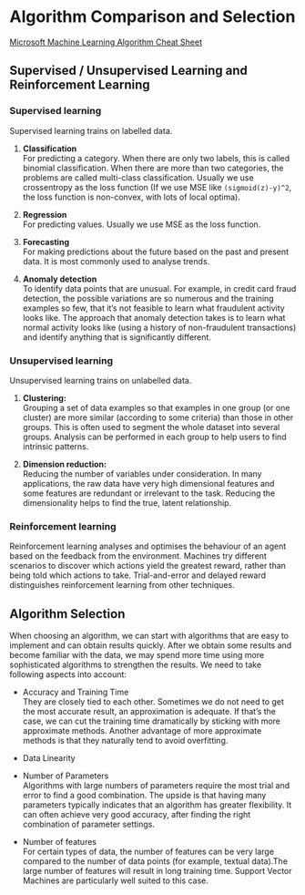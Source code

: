 # Algorithm Comparison and Selection

<a href="https://download.microsoft.com/download/A/6/1/A613E11E-8F9C-424A-B99D-65344785C288/microsoft-machine-learning-algorithm-cheat-sheet-v7.pdf" download>Microsoft Machine Learning Algorithm Cheat Sheet</a>


## Supervised / Unsupervised Learning and Reinforcement Learning

### Supervised learning
Supervised learning trains on labelled data.

1. **Classification** <br />
For predicting a category. When there are only two labels, this is called binomial classification. When there are more than two categories, the problems are called multi-class classification. Usually we use crossentropy as the loss function (If we use MSE like `(sigmoid(z)-y)^2`, the loss function is non-convex, with lots of local optima).

2. **Regression** <br />
For predicting values. Usually we use MSE as the loss function.

3. **Forecasting** <br />
For making predictions about the future based on the past and present data. It is most commonly used to analyse trends.

4. **Anomaly detection** <br />
To identify data points that are unusual. For example, in credit card fraud detection, the possible variations are so numerous and the training examples so few, that it’s not feasible to learn what fraudulent activity looks like. The approach that anomaly detection takes is to learn what normal activity looks like (using a history of non-fraudulent transactions) and identify anything that is significantly different.

### Unsupervised learning
Unsupervised learning trains on unlabelled data.

1. **Clustering:** <br />
Grouping a set of data examples so that examples in one group (or one cluster) are more similar (according to some criteria) than those in other groups. This is often used to segment the whole dataset into several groups. Analysis can be performed in each group to help users to find intrinsic patterns.

2. **Dimension reduction:** <br />
Reducing the number of variables under consideration. In many applications, the raw data have very high dimensional features and some features are redundant or irrelevant to the task. Reducing the dimensionality helps to find the true, latent relationship. 

### Reinforcement learning
Reinforcement learning analyses and optimises the behaviour of an agent based on the feedback from the environment. Machines try different scenarios to discover which actions yield the greatest reward, rather than being told which actions to take. Trial-and-error and delayed reward distinguishes reinforcement learning from other techniques.

## Algorithm Selection
When choosing an algorithm, we can start with algorithms that are easy to implement and can obtain results quickly. After we obtain some results and become familiar with the data, we may spend more time using more sophisticated algorithms to strengthen the results. We need to take following aspects into account:

* Accuracy and Training Time <br />
They are closely tied to each other. Sometimes we do not need to get the most accurate result, an approximation is adequate. If that’s the case, we can cut the training time dramatically by sticking with more approximate methods. Another advantage of more approximate methods is that they naturally tend to avoid overfitting.

* Data Linearity <br />

* Number of Parameters <br />
Algorithms with large numbers of parameters require the most trial and error to find a good combination. The upside is that having many parameters typically indicates that an algorithm has greater flexibility. It can often achieve very good accuracy, after finding the right combination of parameter settings.

* Number of features <br />
For certain types of data, the number of features can be very large compared to the number of data points (for example, textual data).The large number of features will result in long training time. Support Vector Machines are particularly well suited to this case.